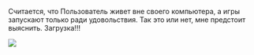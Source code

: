 <!--
Title: О Блоге
PostId: 9062000804558589435
Labels: Записи
Published: true
-->

Считается, что Пользователь живет вне своего компьютера, а игры запускают только ради удовольствия. Так это или нет, мне предстоит выяснить. Загрузка!!!

![](https://cdn.jsdelivr.net/gh/pashkas/levelupblog_2/20220711/01.jpg)